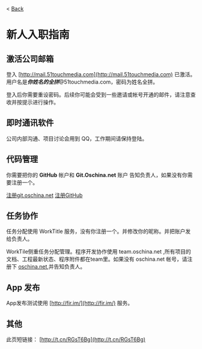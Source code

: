 < [Back](README.md)


新人入职指南
====

激活公司邮箱
----
登入 [http://mail.51touchmedia.com](http://mail.51touchmedia.com) 已激活。用户名是***你姓名的全拼***@51touchmedia.com，密码为姓名全拼。

登入后你需要重设密码。后续你可能会受到一些邀请或帐号开通的邮件，请注意查收并按提示进行操作。


即时通讯软件
----
公司内部沟通、项目讨论会用到 QQ，工作期间请保持登陆。


代码管理
----
你需要把你的 **GitHub** 帐户和 **Git.Oschina.net** 账户 告知负责人，如果没有你需要注册一个。

[注册git.oschina.net](https://git.oschina.net/)  [注册GitHub](http://www.github.com)

任务协作
----
任务分配使用 WorkTitle 服务，没有你注册一个。并修改你的昵称。并把账户发给负责人。

WorkTile侧重任务分配管理。程序开发协作使用 team.oschina.net ,所有项目的文档、工程最新状态、程序附件都在team里。如果没有 oschina.net 帐号，请注册下 [oschina.net](http://www.oschina.net/),并告知负责人。

App 发布
----
App发布测试使用 [http://fir.im/](http://fir.im/) 服务。


其他
----

此页短链接： [http://t.cn/RGsT6Bg](http://t.cn/RGsT6Bg)